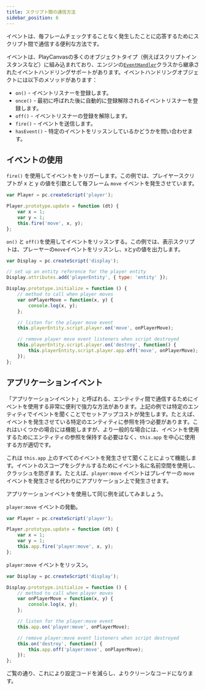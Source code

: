 ```yaml
---
title: スクリプト間の通信方法
sidebar_position: 6
---
```


イベントは、毎フレームチェックすることなく発生したことに応答するためにスクリプト間で通信する便利な方法です。

イベントは、PlayCanvasの多くのオブジェクトタイプ（例えばスクリプトインスタンスなど）に組み込まれており、エンジンの[`EventHandler`][1]クラスから継承されたイベントハンドリングサポートがあります。イベントハンドリングオブジェクトには以下のメソッドがあります：

* `on()` - イベントリスナーを登録します。
* `once()` - 最初に呼ばれた後に自動的に登録解除されるイベントリスナーを登録します。
* `off()` - イベントリスナーの登録を解除します。
* `fire()` - イベントを送信します。
* `hasEvent()` - 特定のイベントをリッスンしているかどうかを問い合わせます。

## イベントの使用

`fire()` を使用してイベントをトリガーします。この例では、プレイヤースクリプトが x と y の値を引数として毎フレーム `move` イベントを発生させています。

```javascript
var Player = pc.createScript('player');

Player.prototype.update = function (dt) {
    var x = 1;
    var y = 1;
    this.fire('move', x, y);
};
```

`on()` と `off()`を使用してイベントをリッスンする。この例では、表示スクリプトは、プレーヤーの`move`イベントをリッスンし、xとyの値を出力します。

```javascript
var Display = pc.createScript('display');

// set up an entity reference for the player entity
Display.attributes.add('playerEntity', { type: 'entity' });

Display.prototype.initialize = function () {
    // method to call when player moves
    var onPlayerMove = function(x, y) {
        console.log(x, y);
    };

    // listen for the player move event
    this.playerEntity.script.player.on('move', onPlayerMove);

    // remove player move event listeners when script destroyed
    this.playerEntity.script.player.on('destroy', function() {
        this.playerEntity.script.player.app.off('move', onPlayerMove);
    });
};
```

## アプリケーションイベント

「アプリケーションイベント」と呼ばれる、エンティティ間で通信するためにイベントを使用する非常に便利で強力な方法があります。上記の例では特定のエンティティでイベントを聞くことでセットアップコストが発生します。たとえば、イベントを発生させている特定のエンティティに参照を持つ必要があります。これはいくつかの場合には機能しますが、より一般的な場合には、イベントを使用するためにエンティティの参照を保持する必要はなく、`this.app` を中心に使用する方が適切です。

これは `this.app` 上のすべてのイベントを発生させて聞くことによって機能します。イベントのスコープをシグナルするためにイベント名に名前空間を使用し、クラッシュを防ぎます。たとえば、`player:move` イベントはプレイヤーの `move` イベントを発生させる代わりにアプリケーション上で発生させます。

アプリケーションイベントを使用して同じ例を試してみましょう。

`player:move` イベントの発動。

```javascript
var Player = pc.createScript('player');

Player.prototype.update = function (dt) {
    var x = 1;
    var y = 1;
    this.app.fire('player:move', x, y);
};
```

`player:move` イベントをリッスン。

```javascript
var Display = pc.createScript('display');

Display.prototype.initialize = function () {
    // method to call when player moves
    var onPlayerMove = function(x, y) {
        console.log(x, y);
    };

    // listen for the player:move event
    this.app.on('player:move', onPlayerMove);

    // remove player:move event listeners when script destroyed
    this.on('destroy', function() {
        this.app.off('player:move', onPlayerMove);
    });
};
```

ご覧の通り、これにより設定コードを減らし、よりクリーンなコードになります。

[1]: /api/pc.EventHandler.html
